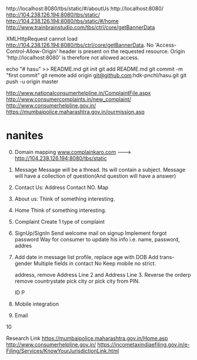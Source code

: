 http://localhost:8080/tbs/static/#/aboutUs
http://localhost:8080/
http://104.238.126.194:8080/tbs/static/
http://104.238.126.194:8080/tbs/static/#/home
http://www.trainbrainstudio.com/tbs/ctrl/core/getBannerData 

XMLHttpRequest cannot load 
	http://104.238.126.194:8080/tbs/ctrl/core/getBannerData. 
No 'Access-Control-Allow-Origin' header is present on the requested resource. 
Origin 'http://localhost:8080' is therefore not allowed access.


echo "# hasu" >> README.md
git init
git add README.md
git commit -m "first commit"
git remote add origin git@github.com:hdk-pnchl/hasu.git
git push -u origin master



http://www.nationalconsumerhelpline.in/ComplaintFile.aspx
http://www.consumercomplaints.in/new_complaint/
http://www.consumerhelpline.gov.in/
https://mumbaipolice.maharashtra.gov.in/ourmission.asp

# nanites

0.
	Domain mapping
		www.complainkaro.com ---> http://104.238.126.194:8080/tbs/static
		
1.
	Message
		Message will be a thread. Its will contain a subject.
		Message will have a collection of question(And question will have a answer)

2.
	Contact Us:
		Address
		Contact NO.
		Map

3.
	About us:
		Think of something interesting.

4.
	Home
		Think of something interesting.

5.
	Complaint
		Create 1 type of complaint

6.
	SignUp/SignIn
		Send welcome mail on signup
		Implement forgot password
		Way for consumer to update his info i.e. name, password, addres

7.
	Add date in message list
	profile, replace age with DOB
	Add trans-gender
	Multiple fields in contact No
	Keep mobile no strict.

	address, 
		remove Address Line 2 and Address Line 3. 
		Reverse the orderp
		remove countrystate
		pick city or pick city from PIN.

	ID
		P

8.
	Mobile integration

9.
	Email

10
	


Research Link
	https://mumbaipolice.maharashtra.gov.in/Home.asp
	http://www.consumerhelpline.gov.in/
	https://incometaxindiaefiling.gov.in/e-Filing/Services/KnowYourJurisdictionLink.html
